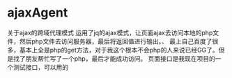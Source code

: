 # ajaxAgent
关于ajax的跨域代理模式
运用了jq的ajax模式，让页面ajax去访问本地的php文件，然后php文件去访问服务器，最后将返回值进行输出。、
最上自己百度了很多，基本上全是php的get方法，对于我这个根本不会php的人来说已经GG了。但是找了朋友帮忙写了一个php，最后才能成功访问。
页面接口是我现在项目的一个测试接口，可以用的
